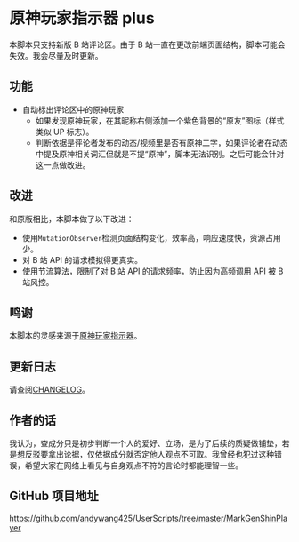 # 原神玩家指示器 plus

本脚本只支持新版 B 站评论区。由于 B 站一直在更改前端页面结构，脚本可能会失效。我会尽量及时更新。

## 功能

- 自动标出评论区中的原神玩家
  - 如果发现原神玩家，在其昵称右侧添加一个紫色背景的“原友”图标（样式类似 UP 标志）。
  - 判断依据是评论者发布的动态/视频里是否有原神二字，如果评论者在动态中提及原神相关词汇但就是不提“原神”，脚本无法识别。之后可能会针对这一点做改进。

## 改进

和原版相比，本脚本做了以下改进：

- 使用`MutationObserver`检测页面结构变化，效率高，响应速度快，资源占用少。
- 对 B 站 API 的请求模拟得更真实。
- 使用节流算法，限制了对 B 站 API 的请求频率，防止因为高频调用 API 被 B 站风控。

## 鸣谢

本脚本的灵感来源于[原神玩家指示器](https://greasyfork.org/zh-CN/scripts/450720-%E5%8E%9F%E7%A5%9E%E7%8E%A9%E5%AE%B6%E6%8C%87%E7%A4%BA%E5%99%A8)。

## 更新日志

请查阅[CHANGELOG](https://github.com/andywang425/UserScripts/tree/master/MarkGenShinPlayer/CHANGELOG.md)。

## 作者的话

我认为，查成分只是初步判断一个人的爱好、立场，是为了后续的质疑做铺垫，若是想反驳要拿出论据，仅依据成分就否定他人观点不可取。我曾经也犯过这种错误，希望大家在网络上看见与自身观点不符的言论时都能理智一些。

## GitHub 项目地址

https://github.com/andywang425/UserScripts/tree/master/MarkGenShinPlayer
